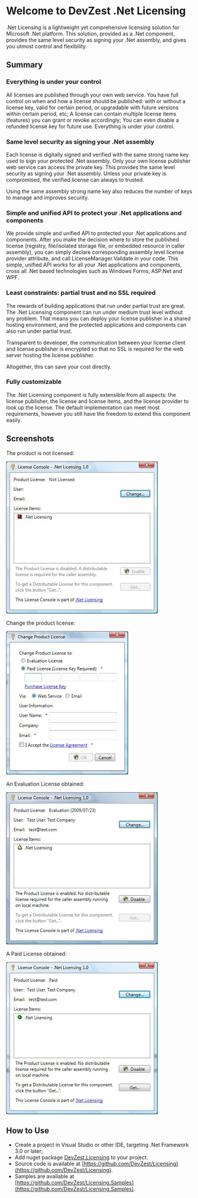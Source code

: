 # Welcome to DevZest .Net Licensing

.Net Licensing is a lightweight yet comprehensive licensing solution for Microsoft .Net platform. This solution, provided as a .Net component, provides the same level security as signing your .Net assembly, and gives you utmost control and flexibility.

## Summary

### Everything is under your control

All licenses are published through your own web service. You have full control on when and how a license should be published: with or without a license key, valid for certain period, or upgradable with future versions within certain period, etc; A license can contain multiple license items (features) you can grant or revoke accordingly; You can even disable a refunded license key for future use. Everything is under your control.

### Same level security as signing your .Net assembly

Each license is digitally signed and verified with the same strong name key used to sign your protected .Net assembly. Only your own license publisher web service can access the private key. This provides the same level security as signing your .Net assembly. Unless your private key is compromised, the verified license can always to trusted.

Using the same assembly strong name key also reduces the number of keys to manage and improves security.

### Simple and unified API to protect your .Net applications and components

We provide simple and unified API to protected your .Net applications and components. After you make the decision where to store the published license (registry, file/isolated storage file, or embedded resource in caller assembly), you can simply declare corresponding assembly level license provider attribute, and call LicenseManager.Validate in your code. This simple, unified API works for all your .Net applications and components, cross all .Net based technologies such as Windows Forms, ASP.Net and WPF.

### Least constraints: partial trust and no SSL required

The rewards of building applications that run under partial trust are great. The .Net Licensing component can run under medium trust level without any problem. That means you can deploy your license publisher in a shared hosting environment, and the protected applications and components can also run under partial trust.

Transparent to developer, the communication between your license client and license publisher is encrypted so that no SSL is required for the web server hosting the license publisher.

Altogether, this can save your cost directly.

### Fully customizable

The .Net Licensing component is fully extensible from all aspects: the license publisher, the license and license items, and the license provider to look up the license. The default implementation can meet most requirements, however you still have the freedom to extend this component easily.

## Screenshots

The product is not licensed:

![image](images/LicenseConsole1.jpg)

Change the product license:

![image](images/LicenseConsole2.jpg)

An Evaluation License obtained:

![image](images/LicenseConsole3.jpg)

A Paid License obtained:

![image](images/LicenseConsole4.jpg)

## How to Use

- Create a project in Visual Studio or other IDE, targeting .Net Framework 3.0 or later;
- Add nuget package [DevZest.Licensing](https://www.nuget.org/packages/DevZest.Licensing/) to your project.
- Source code is available at [https://github.com/DevZest/Licensing](https://github.com/DevZest/Licensing).
- Samples are available at [https://github.com/DevZest/Licensing.Samples](https://github.com/DevZest/Licensing.Samples).
